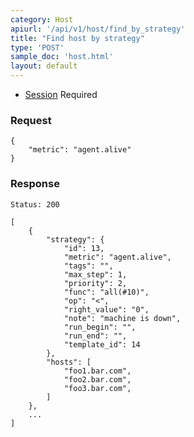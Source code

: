 ```yaml
---
category: Host
apiurl: '/api/v1/host/find_by_strategy'
title: "Find host by strategy"
type: 'POST'
sample_doc: 'host.html'
layout: default
---
```

 * [Session](#/authentication) Required
 ### Request
```
{
	"metric": "agent.alive"
}
```
 ### Response
 ```Status: 200```
```
[
    {
        "strategy": {
            "id": 13,
            "metric": "agent.alive",
            "tags": "",
            "max_step": 1,
            "priority": 2,
            "func": "all(#10)",
            "op": "<",
            "right_value": "0",
            "note": "machine is down",
            "run_begin": "",
            "run_end": "",
            "template_id": 14
        },
        "hosts": [
            "foo1.bar.com",
            "foo2.bar.com",
            "foo3.bar.com",
        ]
    },
    ...
]
```
